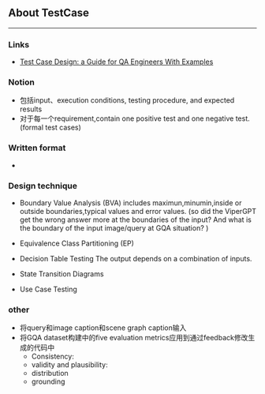 ## About TestCase
---
### Links
* [Test Case Design: a Guide for QA Engineers With Examples](https://www.testim.io/blog/test-case-design-guide-for-qa-engineers/)
### Notion
* 包括input、execution conditions, testing procedure, and expected results
* 对于每一个requirement,contain one positive test and one negative test.(formal test cases)
### Written format
*              
### Design technique
* Boundary Value Analysis (BVA)
includes maximun,minumin,inside or outside boundaries,typical values and error values.
(so did the ViperGPT get the wrong answer more at the boundaries of the input? And what is the boundary of the input image/query at GQA situation? )

* Equivalence Class Partitioning (EP)

* Decision Table Testing
The output depends on a combination of inputs.

* State Transition Diagrams

* Use Case Testing

### other
* 将query和image caption和scene graph caption输入
* 将GQA dataset构建中的five evaluation metrics应用到通过feedback修改生成的代码中
    * Consistency:
    * validity and plausibility:
    * distribution
    * grounding
    